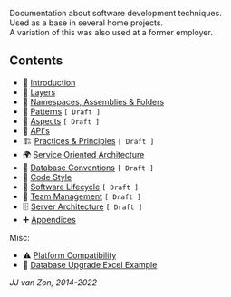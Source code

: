 Documentation about software development techniques.  
Used as a base in several home projects.   
A variation of this was also used at a former employer.

Contents
--------

- 📢 [Introduction](introduction.md)
- 🧅 [Layers](layers.md)
- 🍱 [Namespaces, Assemblies & Folders](namespaces-assemblies-and-folders.md)
- 🧶 [Patterns](patterns/README.md) `[ Draft ]`
- 🧱 [Aspects](aspects.md) `[ Draft ]`
- 🎁 [API's](api/README.md)
- 🏗 [Practices & Principles](practices-and-principles.md) `[ Draft ]`
- 🌍 [Service Oriented Architecture](service-oriented-architecture.md)
- 📀 [Database Conventions](database-conventions.md) `[ Draft ]`
- 🔣 [Code Style](code-style.md)
- 🚀 [Software Lifecycle](software-lifecycle.md) `[ Draft ]`
- 👥 [Team Management](team-management.md) `[ Draft ]`
- 🗄 [Server Architecture](server-architecture.md) `[ Draft ]`
- ➕ [Appendices](appendices.md)

Misc:

- ⚠ [Platform Compatibility](platform-compatibility.md)
- 📰 [Database Upgrade Excel Example](database-upgrade-excel-example.xlsx)

*JJ van Zon, 2014-2022*

